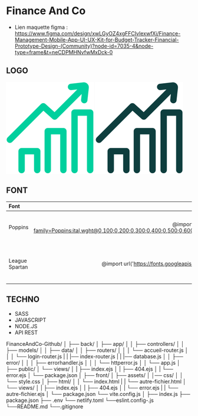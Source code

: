 # Finance And Co

- Lien maquette figma : https://www.figma.com/design/xwLGyOZ4xgFFCIvlexwfXi/Finance-Management-Mobile-App-UI-UX-Kit-for-Budget-Tracker-Financial-Prototype-Design-(Community)?node-id=7035-4&node-type=frame&t=neCDPMHNvfwMxDck-0

## LOGO

![Logo green](assets\logo-green.svg)
![Logo black](assets\logo-black.svg)

## FONT

| Font  | Import         | Style |
| :--------------- |:---------------:| -----:|
| Poppins  |   @import url('https://fonts.googleapis.com/css2?family=Poppins:ital,wght@0,100;0,200;0,300;0,400;0,500;0,600;0,700;0,800;0,900;1,100;1,200;1,300;1,400;1,500;1,600;1,700;1,800;1,900&display=swap');    | font-family: "Poppins", sans-serif; |
| League Spartan | @import url('https://fonts.googleapis.com/css2?family=League+Spartan:wght@100..900&display=swap'); | font-family: "League Spartan", sans-serif; |

## TECHNO

- SASS
- JAVASCRIPT
- NODE.JS
- API REST

FinanceAndCo-Github/
│
├── back/
│   ├── app/
│   │   ├── controllers/
│   │   ├── models/
│   │   ├── data/
│   │   ├── routers/
│   │   │   └── accueil-router.js
│   │   │   └── login-router.js 
|   |   |── index-router.js
|   |   |── database.js
│   │   ├── error/
│   │   │   ├── errorhandler.js
│   │   │   └── httperror.js
│   │   └── app.js
│   ├── public/
│   └── views/
│   |    ├── index.ejs
│   |    ├── 404.ejs
│   |    └── error.ejs
│   └── package.json
│
├── front/
│   ├── assets/
│   │── css/
│   │   └── style.css
│   ├── html/
│   │   └── index.html
|   |   └── autre-fichier.html
│   └── views/
│   |    ├── index.ejs
│   |    ├── 404.ejs
│   |    └── error.ejs
|   |    └── autre-fichier.ejs
│   └── package.json
    └── vite.config.js
│
├── index.js
├── package.json
├── .env
└── netlify.toml
└──eslint.config-.js
└──README.md
└──.gitignore
